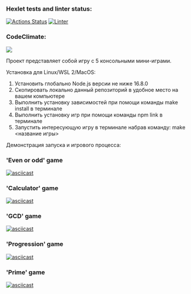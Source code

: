 ### Hexlet tests and linter status:
[![Actions Status](https://github.com/Zhar-anna/frontend-project-lvl1/workflows/hexlet-check/badge.svg)](https://github.com/Zhar-anna/frontend-project-lvl1/actions)
[![Linter](https://github.com/Zhar-anna/frontend-project-lvl1/actions/workflows/linter.yml/badge.svg)](https://github.com/Zhar-anna/frontend-project-lvl1/actions/workflows/linter.yml)
### CodeClimate:
<a href="https://codeclimate.com/github/codeclimate/codeclimate/maintainability"><img src="https://api.codeclimate.com/v1/badges/a99a88d28ad37a79dbf6/maintainability" /></a>

Проект представляет собой игру с 5 консольными мини-играми. 

Установка для Linux/WSL 2/MacOS:

1. Установить глобально Node.js версии не ниже 16.8.0
2. Скопировать локально данный репозиторий в удобное место на вашем компьютере
3. Выполнить установку зависимостей при помощи команды make install в терминале
4. Выполнить установку игр при помощи команды npm link в терминале
5. Запустить интересующую игру в терминале набрав команду: make <название игры>

Демонстрация запуска и игрового процесса:

### 'Even or odd' game
[![asciicast](https://asciinema.org/a/492645.svg)](https://asciinema.org/a/492645)
### 'Calculator' game
[![asciicast](https://asciinema.org/a/492638.svg)](https://asciinema.org/a/492638)
### 'GCD' game
[![asciicast](https://asciinema.org/a/492933.svg)](https://asciinema.org/a/492933)
### 'Progression' game
[![asciicast](https://asciinema.org/a/493044.svg)](https://asciinema.org/a/493044)
### 'Prime' game
[![asciicast](https://asciinema.org/a/493350.svg)](https://asciinema.org/a/493350)
